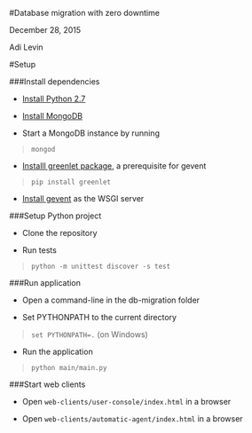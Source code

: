 #Database migration with zero downtime

December 28, 2015

Adi Levin

#Setup

###Install dependencies

- [Install Python 2.7](https://www.python.org/downloads/)

- [Install MongoDB](https://docs.mongodb.org/manual/)

- Start a MongoDB instance by running
>`mongod`

- [Installl greenlet package](https://pypi.python.org/pypi/greenlet), a prerequisite for gevent
>`pip install greenlet`

- [Install gevent](http://www.gevent.org/) as the WSGI server

###Setup Python project

- Clone the repository

- Run tests
> `python -m unittest discover -s test`

###Run application
 
- Open a command-line in the db-migration folder

- Set PYTHONPATH to the current directory
> `set PYTHONPATH=.` (on Windows)
 
- Run the application
> `python main/main.py`

###Start web clients

- Open `web-clients/user-console/index.html` in a browser

- Open `web-clients/automatic-agent/index.html` in a browser
